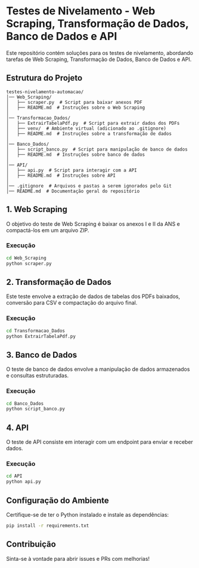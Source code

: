 # Testes de Nivelamento - Web Scraping, Transformação de Dados, Banco de Dados e API

Este repositório contém soluções para os testes de nivelamento, abordando tarefas de Web Scraping, Transformação de Dados, Banco de Dados e API.

## Estrutura do Projeto

```
testes-nivelamento-automacao/
│── Web_Scraping/
│   ├── scraper.py  # Script para baixar anexos PDF
│   ├── README.md  # Instruções sobre o Web Scraping
│
│── Transformacao_Dados/
│   ├── ExtrairTabelaPdf.py  # Script para extrair dados dos PDFs
│   ├── venv/  # Ambiente virtual (adicionado ao .gitignore)
│   ├── README.md  # Instruções sobre a transformação de dados
│
│── Banco_Dados/
│   ├── script_banco.py  # Script para manipulação de banco de dados
│   ├── README.md  # Instruções sobre banco de dados
│
│── API/
│   ├── api.py  # Script para interagir com a API
│   ├── README.md  # Instruções sobre API
│
│── .gitignore  # Arquivos e pastas a serem ignorados pelo Git
│── README.md  # Documentação geral do repositório
```

## 1. Web Scraping
O objetivo do teste de Web Scraping é baixar os anexos I e II da ANS e compactá-los em um arquivo ZIP.

### Execução
```bash
cd Web_Scraping
python scraper.py
```

## 2. Transformação de Dados
Este teste envolve a extração de dados de tabelas dos PDFs baixados, conversão para CSV e compactação do arquivo final.

### Execução
```bash
cd Transformacao_Dados
python ExtrairTabelaPdf.py
```

## 3. Banco de Dados
O teste de banco de dados envolve a manipulação de dados armazenados e consultas estruturadas.

### Execução
```bash
cd Banco_Dados
python script_banco.py
```

## 4. API
O teste de API consiste em interagir com um endpoint para enviar e receber dados.

### Execução
```bash
cd API
python api.py
```

## Configuração do Ambiente
Certifique-se de ter o Python instalado e instale as dependências:

```bash
pip install -r requirements.txt
```

## Contribuição
Sinta-se à vontade para abrir issues e PRs com melhorias!


